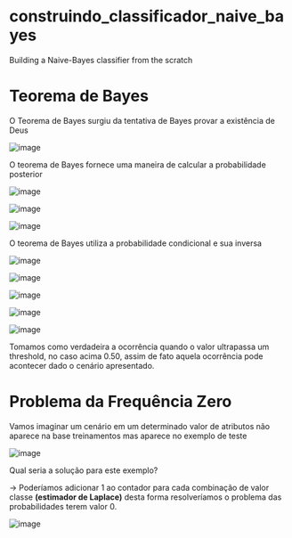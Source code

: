 # construindo_classificador_naive_bayes
Building a Naive-Bayes classifier from the scratch

# Teorema de Bayes

O Teorema de Bayes surgiu da tentativa de Bayes provar a existência de Deus

![image](https://user-images.githubusercontent.com/79231882/202478575-81d46c6e-2632-437b-a85b-c4622258fadf.png)

O teorema de Bayes fornece uma maneira de calcular a probabilidade posterior

![image](https://user-images.githubusercontent.com/79231882/202478650-5ae021a1-419c-4a29-b9ad-f4b70c98bddf.png)

![image](https://user-images.githubusercontent.com/79231882/202478773-1d434c26-011e-4713-ac79-2ebce1d0556a.png)

![image](https://user-images.githubusercontent.com/79231882/202478854-62b91d68-7847-44f1-8e71-3914e70e0143.png)

O teorema de Bayes utiliza a probabilidade condicional e sua inversa

![image](https://user-images.githubusercontent.com/79231882/202478926-8131b49d-05fe-4f41-89cd-f624af5e7cd5.png)

![image](https://user-images.githubusercontent.com/79231882/202478983-9eabc0f5-2c3d-42a7-8682-f5b0e2194078.png)

![image](https://user-images.githubusercontent.com/79231882/202479038-e65e126c-67f4-4ee2-ac02-e2f67500252a.png)

![image](https://user-images.githubusercontent.com/79231882/202479123-917c34dd-e625-4295-a219-6a6efe347087.png)

![image](https://user-images.githubusercontent.com/79231882/202479209-6468a3e4-91fe-4b1d-b3c7-76e318d4e02e.png)

Tomamos como verdadeira a ocorrência quando o valor ultrapassa um threshold, no caso acima 0.50, assim de fato aquela ocorrência pode acontecer dado o cenário apresentado.

# Problema da Frequência Zero

Vamos imaginar um cenário em um determinado valor de atributos não aparece na base treinamentos mas aparece no exemplo de teste

![image](https://user-images.githubusercontent.com/79231882/202479476-228fa4b1-5efb-41e0-9d53-9533c35a9d57.png)

Qual seria a solução para este exemplo?

→ Poderíamos adicionar 1 ao contador para cada combinação de valor classe **(estimador de Laplace)** desta forma resolveríamos o problema das probabilidades terem valor 0.

![image](https://user-images.githubusercontent.com/79231882/202479540-e6326720-eb1f-4808-98cd-3a9eea85416b.png)

